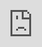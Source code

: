 <script context="module" lang="ts">
    import type { BlogFrontmatter } from '$lib/blog/types';

    export const metadata: BlogFrontmatter = {
        title: 'Obra Icons tutorial',
        date: '2024-08-22',
        tags: 'tutorial'
    }
</script>

<div class="video-container-wrapper">
    <div class="video-container">
    <iframe
        style="position: absolute; top: 0; left: 0; width: 100%; height: 100%;"
        src="https://www.youtube.com/embed/pKf-NS8nkeY?si=InwkuZTtOm9_J8QU"
        title="YouTube video player"
        frameborder="0"
        allow="accelerometer; autoplay; clipboard-write; encrypted-media; gyroscope; picture-in-picture; web-share"
        referrerpolicy="strict-origin-when-cross-origin"
        allowfullscreen
    ></iframe>
    </div>
</div>

I recorded a video where I show some basics on how to create icons in Figma, or at least how I do it.

This video goes through some basic techniques including

1. Working with keyshapes
2. Useful shortcuts
3. Pixel grid/align to pixel grid settings
4. Basics of the pen tool
5. Rounding of start and end points
6. Rounding of joins

If you think this is interesting, leave a comment or a like to the video, so I know to make more videos like this.